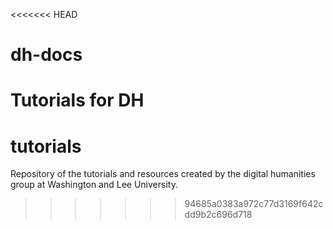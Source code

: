 <<<<<<< HEAD
# dh-docs
Tutorials for DH 
=======
# tutorials
Repository of the tutorials and resources created by the digital humanities group at Washington and Lee University.
>>>>>>> 94685a0383a972c77d3169f642cdd9b2c696d718
